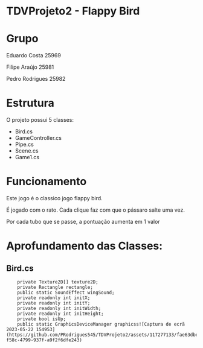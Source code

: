 # TDVProjeto2 - Flappy Bird

# Grupo
Eduardo Costa 25969

Filipe Araújo 25981

Pedro Rodrigues 25982

# Estrutura
O projeto possui 5 classes:

* Bird.cs
* GameController.cs
* Pipe.cs
* Scene.cs
* Game1.cs

# Funcionamento

Este jogo é o classico jogo flappy bird.

É jogado com o rato. Cada clique faz com que o pássaro salte uma vez.

Por cada tubo que se passe, a pontuação aumenta em 1 valor

# Aprofundamento das Classes:

## Bird.cs

        private Texture2D[] texture2D;
        private Rectangle rectangle;
        public static SoundEffect wingSound;
        private readonly int initX;
        private readonly int initY;
        private readonly int initWidth;
        private readonly int initHeight;
        private bool isUp;
        public static GraphicsDeviceManager graphicss![Captura de ecrã 2023-05-22 154953](https://github.com/PRodrigues545/TDVProjeto2/assets/117277133/fae63dbe-f58c-4799-937f-a9f2f6dfe243)
